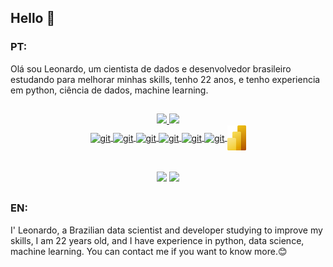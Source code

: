 ## Hello 👋

 
### PT:
 

Olá sou Leonardo, um cientista de dados e desenvolvedor brasileiro estudando para melhorar minhas skills, tenho 22 anos, e tenho experiencia em python, ciência de dados, machine learning. 


<!-- [Meu currículo📃](https://www.figma.com/proto/ioIO7np9cMLpJXjuti67w6/Curriculo?node-id=0%3A1&scaling=min-zoom&page-id=0%3A1) -->


 ##
<!--  https://devicon.dev/ -->
  <div align="center">
   <a href="https://github.com/leosaracino">
   <img height="170em" src="https://github-readme-stats.vercel.app/api?username=leosaracino&show_icons=true&theme=dark&include_all_commits=true&count_private=true"/>
   <img height="170em" src="https://github-readme-stats.vercel.app/api/top-langs/?username=leosaracino&layout=compact&langs_count=7&theme=dark"/>
  </div>
 <div align="center">
   <img align="center" alt="git" height="30" width="40" src="https://cdn.jsdelivr.net/gh/devicons/devicon/icons/python/python-original.svg"/> 
   <img align="center" alt="git" height="30" width="40" src="https://cdn.jsdelivr.net/gh/devicons/devicon/icons/jupyter/jupyter-original-wordmark.svg"/> 
   <img align="center" alt="git" height="30" width="40" src="https://cdn.jsdelivr.net/gh/devicons/devicon/icons/git/git-original.svg"/> 
   <img align="center" alt="git" height="30" width="40" src="https://cdn.jsdelivr.net/gh/devicons/devicon/icons/rails/rails-plain.svg"/> 
   <img align="center" alt="git" height="30" width="40" src="https://cdn.jsdelivr.net/gh/devicons/devicon/icons/ruby/ruby-plain.svg"/>
   <img align="center" alt="git" height="30" width="40" src="https://cdn.jsdelivr.net/gh/devicons/devicon/icons/mongodb/mongodb-original-wordmark.svg" />
    <img align="center" alt="git" height="40" width="30" src="Power-BI.png" />
 
 </div>
 <br>
 </br>
  <div align="center"> 
  <a href="https://www.linkedin.com/in/leonardosaracino/" target="_blank"><img src="https://img.shields.io/badge/-LinkedIn-%230077B5?style=for-the-badge&logo=linkedin&logoColor=white" target="_blank"></a>
  <a href = "mailto:leonardosaracino22@gmail.com"><img src="https://img.shields.io/badge/-Gmail-%23333?style=for-the-badge&logo=gmail&logoColor=white" target="_blank"></a>
</div>

 ##  
 
### EN:
 
 I' Leonardo, a Brazilian data scientist and developer studying to improve my skills, I am 22 years old, and I have experience in python, data science, machine learning. You can contact me if you want to know more.😊

<!-- [My CV📃](https://www.figma.com/proto/j8AnaoDoH2SuOw2n5N59a5/Curriculo-(Copy)?node-id=1%3A2&scaling=min-zoom&page-id=0%3A1) -->



